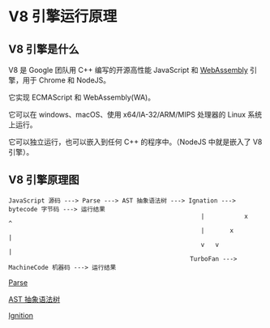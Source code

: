 # V8 引擎运行原理

## V8 引擎是什么

V8 是 Google 团队用 C++ 编写的开源高性能 JavaScript 和 [WebAssembly](https://developer.mozilla.org/zh-CN/docs/WebAssembly) 引擎，用于 Chrome 和 NodeJS。

它实现 ECMAScript 和 WebAssembly(WA)。

它可以在 windows、macOS、使用 x64/IA-32/ARM/MIPS 处理器的 Linux 系统上运行。

它可以独立运行，也可以嵌入到任何 C++ 的程序中。（NodeJS 中就是嵌入了 V8 引擎）。

## V8 引擎原理图

```
JavaScript 源码 ---> Parse ---> AST 抽象语法树 ---> Ignation ---> bytecode 字节码 ---> 运行结果
                                                     |           x    ^
                                                     |       x        |
                                                     v   v            |
                                                  TurboFan ---> MachineCode 机器码 ---> 运行结果

```

[Parse](parse.md)

[AST 抽象语法树](抽象语法树.md)

[Ignition](ignition.md)
